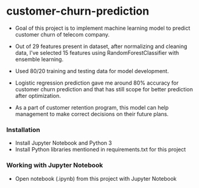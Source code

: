 # customer-churn-prediction
* Goal of this project is to implement machine learning model to predict customer churn of telecom company.

* Out of 29 features present in dataset, after normalizing and cleaning data, I've selected 15 features using RandomForestClassifier with ensemble learning.

* Used 80/20 training and testing data for model development.

* Logistic regression prediction gave me around 80% accuracy for customer churn prediction and that has still scope for better prediction after optimization.

* As a part of customer retention program, this model can help management to make correct decisions on their future plans.


### Installation

* Install Jupyter Notebook and Python 3
* Install Python libraries mentioned in requirements.txt for this  project

### Working with Jupyter Notebook

* Open notebook (.ipynb) from this project with Jupyter Notebook